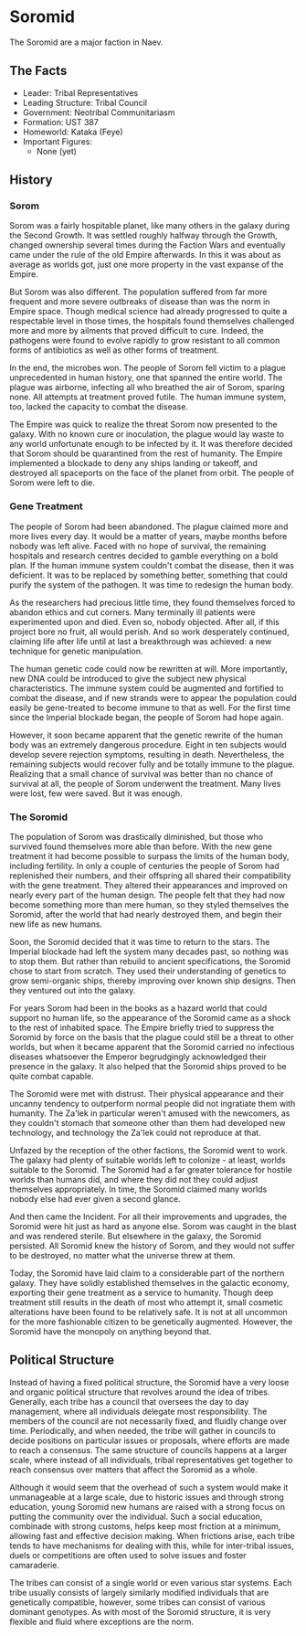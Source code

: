 # Soromid

The Soromid are a major faction in Naev.

## The Facts

* Leader: Tribal Representatives
* Leading Structure: Tribal Council
* Government: Neotribal Communitariasm
* Formation: UST 387
* Homeworld: Kataka (Feye)
* Important Figures:
    * None (yet)

## History

### Sorom

Sorom was a fairly hospitable planet, like many others in the galaxy during the Second Growth. It was settled roughly halfway through the Growth, changed ownership several times during the Faction Wars and eventually came under the rule of the old Empire afterwards. In this it was about as average as worlds got, just one more property in the vast expanse of the Empire.

But Sorom was also different. The population suffered from far more frequent and more severe outbreaks of disease than was the norm in Empire space. Though medical science had already progressed to quite a respectable level in those times, the hospitals found themselves challenged more and more by ailments that proved difficult to cure. Indeed, the pathogens were found to evolve rapidly to grow resistant to all common forms of antibiotics as well as other forms of treatment.

In the end, the microbes won. The people of Sorom fell victim to a plague unprecedented in human history, one that spanned the entire world. The plague was airborne, infecting all who breathed the air of Sorom, sparing none. All attempts at treatment proved futile. The human immune system, too, lacked the capacity to combat the disease.

The Empire was quick to realize the threat Sorom now presented to the galaxy. With no known cure or inoculation, the plague would lay waste to any world unfortunate enough to be infected by it. It was therefore decided that Sorom should be quarantined from the rest of humanity. The Empire implemented a blockade to deny any ships landing or takeoff, and destroyed all spaceports on the face of the planet from orbit. The people of Sorom were left to die.

### Gene Treatment

The people of Sorom had been abandoned. The plague claimed more and more lives every day. It would be a matter of years, maybe months before nobody was left alive. Faced with no hope of survival, the remaining hospitals and research centres decided to gamble everything on a bold plan. If the human immune system couldn't combat the disease, then it was deficient. It was to be replaced by something better, something that could purify the system of the pathogen. It was time to redesign the human body.

As the researchers had precious little time, they found themselves forced to abandon ethics and cut corners. Many terminally ill patients were experimented upon and died. Even so, nobody objected. After all, if this project bore no fruit, all would perish. And so work desperately continued, claiming life after life until at last a breakthrough was achieved: a new technique for genetic manipulation.

The human genetic code could now be rewritten at will. More importantly, new DNA could be introduced to give the subject new physical characteristics. The immune system could be augmented and fortified to combat the disease, and if new strands were to appear the population could easily be gene-treated to become immune to that as well. For the first time since the Imperial blockade began, the people of Sorom had hope again.

However, it soon became apparent that the genetic rewrite of the human body was an extremely dangerous procedure. Eight in ten subjects would develop severe rejection symptoms, resulting in death. Nevertheless, the remaining subjects would recover fully and be totally immune to the plague. Realizing that a small chance of survival was better than no chance of survival at all, the people of Sorom underwent the treatment. Many lives were lost, few were saved. But it was enough.

### The Soromid

The population of Sorom was drastically diminished, but those who survived found themselves more able than before. With the new gene treatment it had become possible to surpass the limits of the human body, including fertility. In only a couple of centuries the people of Sorom had replenished their numbers, and their offspring all shared their compatibility with the gene treatment. They altered their appearances and improved on nearly every part of the human design. The people felt that they had now become something more than mere human, so they styled themselves the Soromid, after the world that had nearly destroyed them, and begin their new life as new humans.

Soon, the Soromid decided that it was time to return to the stars. The Imperial blockade had left the system many decades past, so nothing was to stop them. But rather than rebuild to ancient specifications, the Soromid chose to start from scratch. They used their understanding of genetics to grow semi-organic ships, thereby improving over known ship designs. Then they ventured out into the galaxy.

For years Sorom had been in the books as a hazard world that could support no human life, so the appearance of the Soromid came as a shock to the rest of inhabited space. The Empire briefly tried to suppress the Soromid by force on the basis that the plague could still be a threat to other worlds, but when it became apparent that the Soromid carried no infectious diseases whatsoever the Emperor begrudgingly acknowledged their presence in the galaxy. It also helped that the Soromid ships proved to be quite combat capable.

The Soromid were met with distrust. Their physical appearance and their uncanny tendency to outperform normal people did not ingratiate them with humanity. The Za'lek in particular weren't amused with the newcomers, as they couldn't stomach that someone other than them had developed new technology, and technology the Za'lek could not reproduce at that.

Unfazed by the reception of the other factions, the Soromid went to work. The galaxy had plenty of suitable worlds left to colonize - at least, worlds suitable to the Soromid. The Soromid had a far greater tolerance for hostile worlds than humans did, and where they did not they could adjust themselves appropriately. In time, the Soromid claimed many worlds nobody else had ever given a second glance.

And then came the Incident. For all their improvements and upgrades, the Soromid were hit just as hard as anyone else. Sorom was caught in the blast and was rendered sterile. But elsewhere in the galaxy, the Soromid persisted. All Soromid knew the history of Sorom, and they would not suffer to be destroyed, no matter what the universe threw at them.

Today, the Soromid have laid claim to a considerable part of the northern galaxy. They have solidly established themselves in the galactic economy, exporting their gene treatment as a service to humanity. Though deep treatment still results in the death of most who attempt it, small cosmetic alterations have been found to be relatively safe. It is not at all uncommon for the more fashionable citizen to be genetically augmented. However, the Soromid have the monopoly on anything beyond that.

## Political Structure

Instead of having a fixed political structure, the Soromid have a very loose and organic political structure that revolves around the idea of tribes. Generally, each tribe has a council that oversees the day to day management, where all individuals delegate most responsibility. The members of the council are not necessarily fixed, and fluidly change over time. Periodically, and when needed, the tribe will gather in councils to decide positions on particular issues or proposals, where efforts are made to reach a consensus. The same structure of councils happens at a larger scale, where instead of all individuals, tribal representatives get together to reach consensus over matters that affect the Soromid as a whole.

Although it would seem that the overhead of such a system would make it unmanageable at a large scale, due to historic issues and through strong education, young Soromid new humans are raised with a strong focus on putting the community over the individual. Such a social education, combinade with strong customs, helps keep most friction at a minimum, allowing fast and effective decision making. When frictions arise, each tribe tends to have mechanisms for dealing with this, while for inter-tribal issues, duels or competitions are often used to solve issues and foster camaraderie.

The tribes can consist of a single world or even various star systems. Each tribe usually consists of largely similarly modified individuals that are genetically compatible, however, some tribes can consist of various dominant genotypes. As with most of the Soromid structure, it is very flexible and fluid where exceptions are the norm.
